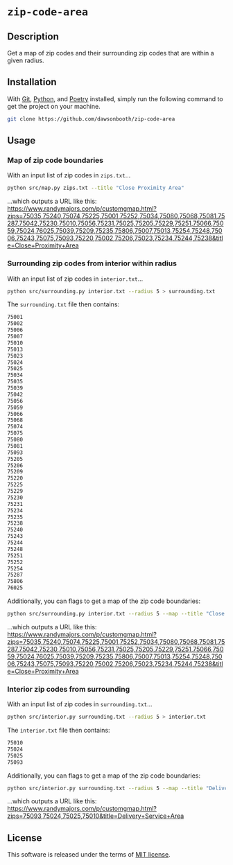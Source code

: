 # `zip-code-area`

## Description

Get a map of zip codes and their surrounding zip codes that are within a given radius.

## Installation

With [Git](https://git-scm.com/downloads), [Python](https://www.python.org/downloads/), and [Poetry](https://python-poetry.org/docs/) installed, simply run the following command to get the project on your machine.

```bash
git clone https://github.com/dawsonbooth/zip-code-area
```

## Usage

### Map of zip code boundaries

With an input list of zip codes in `zips.txt`...

```bash
python src/map.py zips.txt --title "Close Proximity Area"
```

...which outputs a URL like this: https://www.randymajors.com/p/customgmap.html?zips=75035,75240,75074,75225,75001,75252,75034,75080,75068,75081,75287,75042,75230,75010,75056,75231,75025,75205,75229,75251,75066,75059,75024,76025,75039,75209,75235,75806,75007,75013,75254,75248,75006,75243,75075,75093,75220,75002,75206,75023,75234,75244,75238&title=Close+Proximity+Area

### Surrounding zip codes from interior within radius

With an input list of zip codes in `interior.txt`...

```bash
python src/surrounding.py interior.txt --radius 5 > surrounding.txt
```

The `surrounding.txt` file then contains:

```txt
75001
75002
75006
75007
75010
75013
75023
75024
75025
75034
75035
75039
75042
75056
75059
75066
75068
75074
75075
75080
75081
75093
75205
75206
75209
75220
75225
75229
75230
75231
75234
75235
75238
75240
75243
75244
75248
75251
75252
75254
75287
75806
76025
```

Additionally, you can flags to get a map of the zip code boundaries:

```bash
python src/surrounding.py interior.txt --radius 5 --map --title "Close Proximity Area"
```

...which outputs a URL like this: https://www.randymajors.com/p/customgmap.html?zips=75035,75240,75074,75225,75001,75252,75034,75080,75068,75081,75287,75042,75230,75010,75056,75231,75025,75205,75229,75251,75066,75059,75024,76025,75039,75209,75235,75806,75007,75013,75254,75248,75006,75243,75075,75093,75220,75002,75206,75023,75234,75244,75238&title=Close+Proximity+Area

### Interior zip codes from surrounding

With an input list of zip codes in `surrounding.txt`...

```bash
python src/interior.py surrounding.txt --radius 5 > interior.txt
```

The `interior.txt` file then contains:

```txt
75010
75024
75025
75093
```

Additionally, you can flags to get a map of the zip code boundaries:

```bash
python src/interior.py surrounding.txt --radius 5 --map --title "Delivery Service Area"
```

...which outputs a URL like this: https://www.randymajors.com/p/customgmap.html?zips=75093,75024,75025,75010&title=Delivery+Service+Area

## License

This software is released under the terms of [MIT license](LICENSE).
